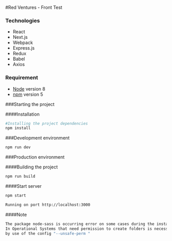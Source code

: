 #Red Ventures - Front Test

### Technologies

- React
- Next.js
- Webpack
- Express.js
- Redux
- Babel
- Axios

### Requirement

- [Node](https://nodejs.org/en/) version 8
- [npm](https://www.npmjs.com/) version 5

###Starting the project

####Installation

```bash
#Installing the project dependencies
npm install
```

###Development environment

```bash
npm run dev
```

###Production environment

####Building the project

```bash
npm run build
```

####Start server

```bash
npm start

Running on port http://localhost:3000
```

####Note

```bash
The package node-sass is occurring error on some cases during the installation.
In Operational Systems that need permission to create folders is necessary to force the installation 
by use of the config "--unsafe-perm "
```
